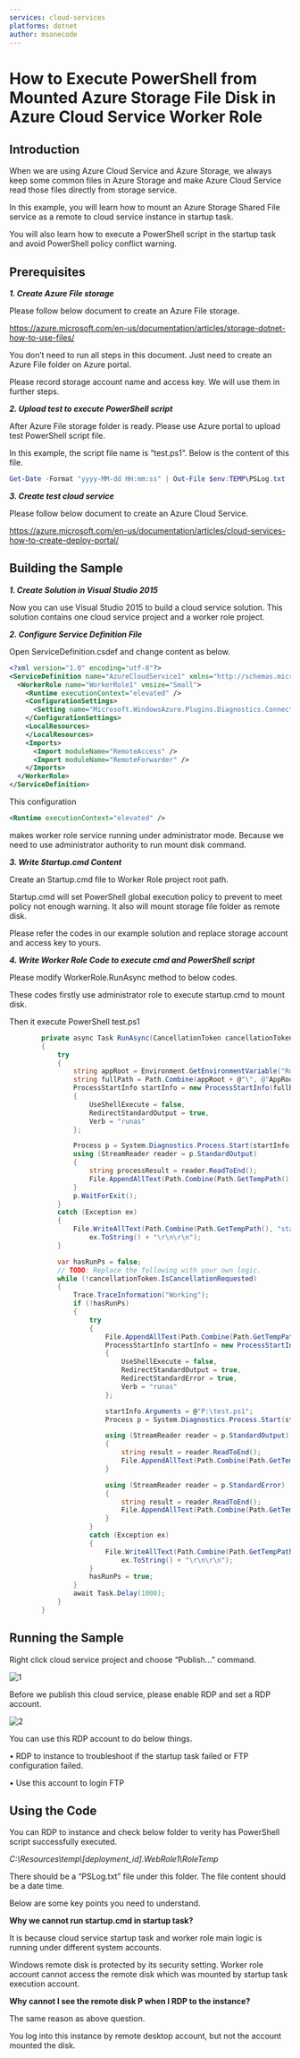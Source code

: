 ```yaml
---
services: cloud-services
platforms: dotnet
author: msonecode
---
```


# How to Execute PowerShell from Mounted Azure Storage File Disk in Azure Cloud Service Worker Role

## Introduction
When we are using Azure Cloud Service and Azure Storage, we always keep some common files in Azure Storage and make Azure Cloud Service read those files directly from storage service.

In this example, you will learn how to mount an Azure Storage Shared File service as a remote to cloud service instance in startup task.

You will also learn how to execute a PowerShell script in the startup task and avoid PowerShell policy conflict warning.  

## Prerequisites
*__1.	Create Azure File storage__*

Please follow below document to create an Azure File storage.

https://azure.microsoft.com/en-us/documentation/articles/storage-dotnet-how-to-use-files/

You don’t need to run all steps in this document. Just need to create an Azure File folder on Azure portal.

Please record storage account name and access key. We will use them in further steps.

*__2.	Upload test to execute PowerShell script__*

After Azure File storage folder is ready. Please use Azure portal to upload test PowerShell script file.

In this example, the script file name is “test.ps1”. Below is the content of this file.

```PowerShell
Get-Date -Format "yyyy-MM-dd HH:mm:ss" | Out-File $env:TEMP\PSLog.txt
```

*__3.	Create test cloud service__*

Please follow below document to create an Azure Cloud Service.

https://azure.microsoft.com/en-us/documentation/articles/cloud-services-how-to-create-deploy-portal/


## Building the Sample
*__1.	Create Solution in Visual Studio 2015__*

Now you can use Visual Studio 2015 to build a cloud service solution.
This solution contains one cloud service project and a worker role project.

*__2.	Configure Service Definition File__*

Open ServiceDefinition.csdef and change content as below.

```xml
<?xml version="1.0" encoding="utf-8"?>
<ServiceDefinition name="AzureCloudService1" xmlns="http://schemas.microsoft.com/ServiceHosting/2008/10/ServiceDefinition" schemaVersion="2015-04.2.6">
  <WorkerRole name="WorkerRole1" vmsize="Small">
    <Runtime executionContext="elevated" />
    <ConfigurationSettings>
      <Setting name="Microsoft.WindowsAzure.Plugins.Diagnostics.ConnectionString" />
    </ConfigurationSettings>
    <LocalResources>
    </LocalResources>
    <Imports>
      <Import moduleName="RemoteAccess" />
      <Import moduleName="RemoteForwarder" />
    </Imports>
  </WorkerRole>
</ServiceDefinition>
```

This configuration

```xml
<Runtime executionContext="elevated" />
```

makes worker role service running under administrator mode. Because we need to use administrator authority to run mount disk command.

*__3.	Write Startup.cmd Content__*

Create an Startup.cmd file to Worker Role project root path.

Startup.cmd will set PowerShell global execution policy to prevent to meet policy not enough warning. It also will mount storage file folder as remote disk.

Please refer the codes in our example solution and replace storage account and access key to yours.

*__4.	Write Worker Role Code to execute cmd and PowerShell script__*

Please modify WorkerRole.RunAsync method to below codes.

These codes firstly use administrator role to execute startup.cmd to mount disk.

Then it execute PowerShell test.ps1

```c#
        private async Task RunAsync(CancellationToken cancellationToken)
        {
            try
            {
                string appRoot = Environment.GetEnvironmentVariable("RoleRoot");
                string fullPath = Path.Combine(appRoot + @"\", @"AppRoot\startup.cmd");
                ProcessStartInfo startInfo = new ProcessStartInfo(fullPath)
                {
                    UseShellExecute = false,
                    RedirectStandardOutput = true,
                    Verb = "runas"
                };

                Process p = System.Diagnostics.Process.Start(startInfo);
                using (StreamReader reader = p.StandardOutput)
                {
                    string processResult = reader.ReadToEnd();
                    File.AppendAllText(Path.Combine(Path.GetTempPath(), "startProcess.log"), processResult + "\r\n\r\n");
                }
                p.WaitForExit();
            }
            catch (Exception ex)
            {
                File.WriteAllText(Path.Combine(Path.GetTempPath(), "startProcess.log"),
                    ex.ToString() + "\r\n\r\n");
            }

            var hasRunPs = false;
            // TODO: Replace the following with your own logic.
            while (!cancellationToken.IsCancellationRequested)
            {
                Trace.TraceInformation("Working");
                if (!hasRunPs)
                {
                    try
                    {
                        File.AppendAllText(Path.Combine(Path.GetTempPath(), "PS.log"), "start PS\r\n\r\n");
                        ProcessStartInfo startInfo = new ProcessStartInfo("powershell.exe")
                        {
                            UseShellExecute = false,
                            RedirectStandardOutput = true,
                            RedirectStandardError = true,
                            Verb = "runas"
                        };

                        startInfo.Arguments = @"P:\test.ps1";
                        Process p = System.Diagnostics.Process.Start(startInfo);

                        using (StreamReader reader = p.StandardOutput)
                        {
                            string result = reader.ReadToEnd();
                            File.AppendAllText(Path.Combine(Path.GetTempPath(), "PS.log"), result + "\r\n\r\n");
                        }

                        using (StreamReader reader = p.StandardError)
                        {
                            string result = reader.ReadToEnd();
                            File.AppendAllText(Path.Combine(Path.GetTempPath(), "PS.log"), result + "\r\n\r\n");
                        }
                    }
                    catch (Exception ex)
                    {
                        File.WriteAllText(Path.Combine(Path.GetTempPath(), "startProcess.log"),
                            ex.ToString() + "\r\n\r\n");
                    }
                    hasRunPs = true;
                }
                await Task.Delay(1000);
            }
        }
```

## Running the Sample

Right click cloud service project and choose “Publish…” command.

 ![1](./Images/1.png)

Before we publish this cloud service, please enable RDP and set a RDP account.

 ![2](./Images/2.png)

 You can use this RDP account to do below things.

 •	RDP to instance to troubleshoot if the startup task failed or FTP configuration failed.

 •	Use this account to login FTP


## Using the Code

You can RDP to instance and check below folder to verity has PowerShell script successfully executed.

*C:\\Resources\\temp\\[deployment_id].WebRole1\\RoleTemp*

There should be a “PSLog.txt” file under this folder. The file content should be a date time.

Below are some key points you need to understand.

**Why we cannot run startup.cmd in startup task?**

It is because cloud service startup task and worker role main logic is running under different system accounts.

Windows remote disk is protected by its security setting. Worker role account cannot access the remote disk which was mounted by startup task execution account.

**Why cannot I see the remote disk P when I RDP to the instance?**

The same reason as above question.

You log into this instance by remote desktop account, but not the account mounted the disk.
